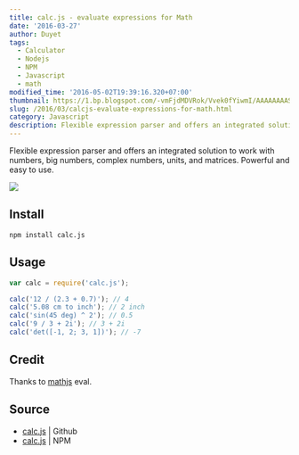 ```yaml
---
title: calc.js - evaluate expressions for Math
date: '2016-03-27'
author: Duyet
tags:
  - Calculator
  - Nodejs
  - NPM
  - Javascript
  - math
modified_time: '2016-05-02T19:39:16.320+07:00'
thumbnail: https://1.bp.blogspot.com/-vmFjdMDVRok/Vvek0fYiwmI/AAAAAAAASas/iUUHSjQAWYUcWK6F5tx8qq3nfP_sVozOg/s1600/calc.png
slug: /2016/03/calcjs-evaluate-expressions-for-math.html
category: Javascript
description: Flexible expression parser and offers an integrated solution to work with numbers, big numbers, complex numbers, units, and matrices. Powerful and easy to use.
---
```


Flexible expression parser and offers an integrated solution to work with numbers, big numbers, complex numbers, units, and matrices. Powerful and easy to use.

[![](https://1.bp.blogspot.com/-vmFjdMDVRok/Vvek0fYiwmI/AAAAAAAASas/iUUHSjQAWYUcWK6F5tx8qq3nfP_sVozOg/s1600/calc.png)](https://github.com/duyet/calc.js)

## Install

```
npm install calc.js
```

## Usage

```js
var calc = require('calc.js');

calc('12 / (2.3 + 0.7)'); // 4
calc('5.08 cm to inch'); // 2 inch
calc('sin(45 deg) ^ 2'); // 0.5
calc('9 / 3 + 2i'); // 3 + 2i
calc('det([-1, 2; 3, 1])'); // -7
```

## Credit

Thanks to [mathjs](https://github.com/josdejong/mathjs) eval.

## Source

- [calc.js](https://github.com/duyet/calc.js) | Github
- [calc.js](https://www.npmjs.com/package/calc.js) | NPM
